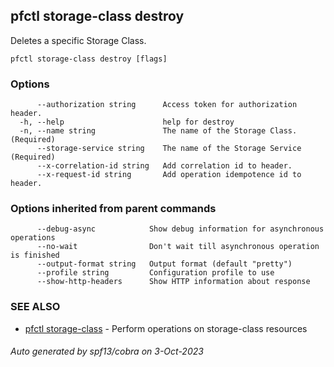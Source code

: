 ## pfctl storage-class destroy

Deletes a specific Storage Class.

```
pfctl storage-class destroy [flags]
```

### Options

```
      --authorization string      Access token for authorization header.
  -h, --help                      help for destroy
  -n, --name string               The name of the Storage Class. (Required)
      --storage-service string    The name of the Storage Service (Required)
      --x-correlation-id string   Add correlation id to header.
      --x-request-id string       Add operation idempotence id to header.
```

### Options inherited from parent commands

```
      --debug-async            Show debug information for asynchronous operations
      --no-wait                Don't wait till asynchronous operation is finished
      --output-format string   Output format (default "pretty")
      --profile string         Configuration profile to use
      --show-http-headers      Show HTTP information about response
```

### SEE ALSO

* [pfctl storage-class](pfctl_storage-class.md)	 - Perform operations on storage-class resources

###### Auto generated by spf13/cobra on 3-Oct-2023
